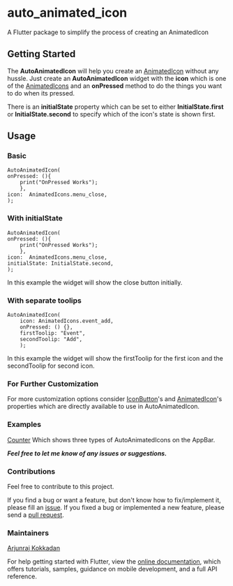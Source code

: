 # auto_animated_icon

  

A Flutter package to simplify the process of creating an AnimatedIcon

  

## Getting Started

  

The **AutoAnimatedIcon** will help you create an [AnimatedIcon](https://api.flutter.dev/flutter/material/AnimatedIcon-class.html) without any hussle. Just create an **AutoAnimatedIcon** widget with the **icon** which is one of the [AnimatedIcons](https://api.flutter.dev/flutter/material/AnimatedIcons-class.html) and an **onPressed** method to do the things you want to do when its pressed.

  

There is an **initialState** property which can be set to either **InitialState.first** or **InitialState.second** to specify which of the icon's state is shown first.

## Usage
  
### Basic
    AutoAnimatedIcon(
    onPressed: (){
		print("OnPressed Works");
		},
	icon:  AnimatedIcons.menu_close,
	);

### With initialState

    AutoAnimatedIcon(
    onPressed: (){
		print("OnPressed Works");
		},
	icon:  AnimatedIcons.menu_close,
	initialState: InitialState.second,
	);
In this example the widget will show the close button initially.

### With separate toolips

    AutoAnimatedIcon(
        icon: AnimatedIcons.event_add,
        onPressed: () {},
        firstToolip: "Event",
        secondToolip: "Add",
    	);
In this example the widget will show the firstToolip for the first icon and the secondToolip for second icon.

### For Further Customization 
For more customization options consider [IconButton](https://api.flutter.dev/flutter/material/IconButton-class.html)'s and [AnimatedIcon](https://api.flutter.dev/flutter/material/AnimatedIcon-class.html)'s  properties which are directly available to use in AutoAnimatedIcon.

### Examples
 [Counter](https://github.com/Arjunraj-k/auto_animated_icon/tree/master/example/counter) Which shows three types of AutoAnimatedIcons on the AppBar.

***Feel free to let me know of any issues or suggestions.***

### Contributions
Feel free to contribute to this project.

If you find a bug or want a feature, but don't know how to fix/implement it, please fill an [issue](https://github.com/Arjunraj-k/auto_animated_icon/issues).
If you fixed a bug or implemented a new feature, please send a [pull request](https://github.com/Arjunraj-k/auto_animated_icon/pulls).

### Maintainers
[Arjunraj Kokkadan](https://github.com/Arjunraj-k)

For help getting started with Flutter, view the [online documentation](https://flutter.dev/docs), which offers tutorials, samples, guidance on mobile development, and a full API reference.
